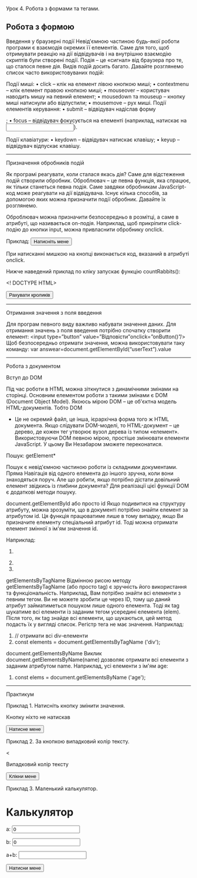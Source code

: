Урок 4. Робота з формами та тегами.

## Робота з формою

Введення у браузерні події
Невід'ємною частиною будь-якої роботи програми є взаємодія
окремих її елементів. Саме для того, щоб отримувати реакцію на дії
відвідувачів і на внутрішню взаємодію скриптів були створені події.
Подія – це «сигнал» від браузера про те, що сталося певне
дія. Видів подій досить багато. Давайте розглянемо список часто
використовуваних подій:

Події миші:
• click – клік на елемент лівою кнопкою миші;
• contextmenu – клік елемент правою кнопкою миші;
• mouseover – користувач наводить мишу на певний елемент;
• mousedown та mouseup – кнопку миші натиснули або відпустили;
• mousemove – рух миші.
Події елементів керування:
• submit – відвідувач надіслав форму <form>;
• focus – відвідувач фокусується на елементі (наприклад, натискає на <input>).

Події клавіатури:
• keydown – відвідувач натискає клавішу;
• keyup – відвідувач відпускає клавішу.

------------------

Призначення обробників подій

Як програмі реагувати, коли сталася якась дія? Саме для
відстеження подій створили обробник. Оброблювач – це певна
функція, яка спрацює, як тільки станеться певна подія.
Саме завдяки обробникам JavaScript-код може реагувати на дії
відвідувача.
Існує кілька способів, за допомогою яких можна призначити події
обробник. Давайте їх розглянемо.

Оброблювач можна призначити безпосередньо в розмітці, а саме в атрибуті,
що називається on-подія.
Наприклад, щоб прикріпити click-подію до кнопки input, можна привласнити
обробнику onclick.

Приклад:
<input value="Натисніть мене" onclick="alert('Клік!')" type="button">

При натисканні мишкою на кнопці виконається код, вказаний в атрибуті onclick.

Нижче наведений приклад по кліку запускає функцію countRabbits():

<! DOCTYPE HTML>

<html>
<head>
<meta charset=”utf-8”>
<script>
function countRabbits() {
for (var i=1; i<=3; i++) {
alert ("Кролик номер" + i);
}
}
</script>
</head>
<body>
<input type="button" onclick="countRabbits ()" value="Рахувати кроликів" />
</body>
</html>

-----------------------------

Отримання значення з поля введення

Для програм певного виду важливо набувати значення даних. Для
отримання значень з поля введення потрібно спочатку створити елемент:
<input type=”button” value=”Відповісти”onclick=”onButton()”/>
Щоб безпосередньо отримати значення, можна використовувати таку команду:
var answear=document.getElementById(“userText”).value

-------------------------------

Робота з документом

Вступ до DOM

Під час роботи в HTML можна зіткнутися з динамічними змінами на
сторінці. Основним елементом роботи з такими змінами є DOM
(Document Object Model).
Якоюсь мірою DOM – це об'єктна модель HTML-документів. Тобто DOM

- Це не окремий файл, це інша, ієрархічна форма того ж HTML документа.
  Якщо слідувати DOM-моделі, то HTML-документ – це дерево, де кожен
  тег утворює вузол дерева із типом «елемент».
  Використовуючи DOM певною мірою, простіше змінювати елементи JavaScript. У цьому Ви
  Незабаром зможете переконатися.

Пошук: getElement*

Пошук є невід'ємною частиною роботи із складними документами. Пряма
Навігація від одного елемента до іншого зручна, коли вони знаходяться поруч. Але
що робити, якщо потрібно дістати довільний елемент звідкись із глибини
документа?
Для реалізації цієї функції DOM є додаткові методи пошуку.

document.getElementById або просто id
Якщо подивитися на структуру атрибуту, можна зрозуміти, що в документі потрібно
знайти елемент за атрибутом id.
Ця функція працюватиме лише в тому випадку, якщо Ви призначите елементу
спеціальний атрибут id. Тоді можна отримати елемент змінної з ім'ям
значення id.

Наприклад:

1. <div id=”content”></div>
2.
3. <script>
4. var elem = document.getElementById ( content) ;
5.
6. elem.style.background = 'red';
7.
8. alert (elem ==content); // true
9.
10. content.style.background = ""; //один і той де елемент
11. </script>

getElementsByTagName
Відмінною рисою методу getElementsByTagName (або просто tag)
є зручність його використання та функціональність. Наприклад, Вам потрібно
знайти всі елементи з певним тегом. Ви не можете зробити це через ID,
тому що даний атрибут займатиметься пошуком лише одного елемента.
Тоді як tag шукатиме всі елементи із заданим тегом усередині елемента (elem).
Після того, як tag знайде всі елементи, що шукаються, цей метод подасть їх у вигляді
список.
Регістр тега не має значення.
Наприклад:

1. // отримати всі div-елементи
2. const elements = document.getElementsByTagName ('div');

document.getElementsByName
Виклик document.getElementsByName(name) дозволяє отримати всі елементи з
заданим атрибутом name.
Наприклад, усі елементи з ім'ям age:

1. const elems = document.getElementsByName ('age');

--------------------------------------

Практикум

Приклад 1. Натисніть кнопку змінити значення.

<html>
<head>
<meta charset=”utf-8” />
<script>
function onButton (){
    const text = document.getElementById ("text");
    text.innerHTML = "На кнопку вже натиснули!!!" ;
    }
</script>
</head>
<body>
<form>
<p id="text">Кнопку ніхто не натискав</p>
    <input type="button" value="Натисне мене" onclick="onButton()"/>
</form>
</body>

Приклад 2. За кнопкою випадковий колір тексту.

<html>
<head>
<meta charset=”utf-8” />
<script>
function onButton() {
    const textColor = document.getElementById("text2");
    //рандомний колір//
    const red = Math.floor(Math.random() * 250); //  Math.floor- округлення до найменшого
    const green = Math.floor(Math.random() * 250); //Math.random - рандомне значення
    const blue = Math.floor(Math.random() * 250);

    //сет кольорів//

    text2.style.color = "rgb(" + red + ", " + green + ", " + blue + ")";
}

</script>
</head>
<body>
<form>
<<p id = "text2">Випадковий колір тексту</p>
    <input type="button" onclick="onButton()" value="Клікни мене"/>
</form>
</body>
<html>

Приклад 3. Маленький калькулятор.

<html>
<head>
<meta charset=”utf-8” />
<script>
function onButton() {
    //отримуємо числа//
    const aEl = document.getElementById("a");
    const bEl = document.getElementById("b");
    //отримуємо відповіть//
    const cEl = document.getElementById("c");
    //перетворення//
    const a = Number(aEl.value) //Number - пертворює передані значення в число
    const b = Number(bEl.value) //value- значееня
    const c = a + b
    //зберігаємо результат//
    cEl.value = c;
}
</script>
</head>
<body>
<form>
<h1>Калькулятор</h1>
    <p>a: <input id="a" type="number" value="0"/></p>
    <p>b: <input id="b" type="number" value="0"/></p>
    <p>a+b: <input id="c" type="number"/> </p>
    <input type="button" value="Натисни мене" onclick="onButton()"/>
</form>
</body>
<html>
